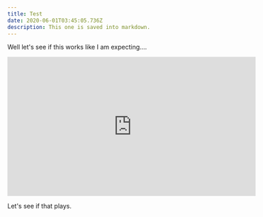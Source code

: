 ```yaml
---
title: Test
date: 2020-06-01T03:45:05.736Z
description: This one is saved into markdown.
---
```

Well let's see if this works like I am expecting....

<iframe width="560" height="315" src="https://www.youtube.com/embed/L2C8rVO2lAg" frameborder="0" allow="accelerometer; autoplay; encrypted-media; gyroscope; picture-in-picture" allowfullscreen></iframe>

Let's see if that plays.